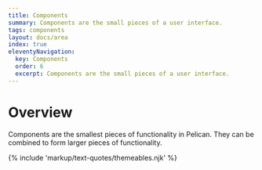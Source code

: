 ```yaml
---
title: Components
summary: Components are the small pieces of a user interface.
tags: components
layout: docs/area
index: true
eleventyNavigation:
  key: Components
  order: 6
  excerpt: Components are the small pieces of a user interface.
---
```


# Overview

Components are the smallest pieces of functionality in Pelican. They can be combined to form larger pieces of functionality. 

{% include 'markup/text-quotes/themeables.njk' %}
